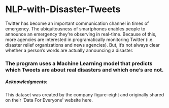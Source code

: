 # NLP-with-Disaster-Tweets

Twitter has become an important communication channel in times of emergency.
The ubiquitousness of smartphones enables people to announce an emergency they’re observing in real-time. Because of this, more agencies are interested in programatically monitoring Twitter (i.e. disaster relief organizations and news agencies).
  But, it’s not always clear whether a person’s words are actually announcing a disaster.

### The program uses a Machine Learning model that predicts which Tweets are about real disasters and which one’s are not. 

##### Acknowledgments: 
This dataset was created by the company figure-eight and originally shared on their ‘Data For Everyone’ website here.
